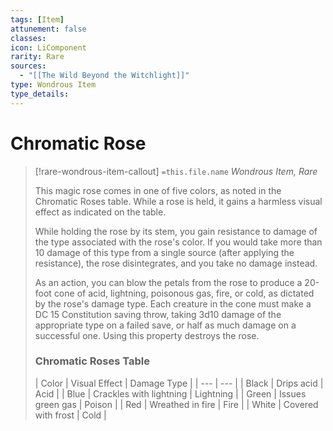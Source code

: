 ```yaml
---
tags: [Item]
attunement: false
classes: 
icon: LiComponent
rarity: Rare
sources:
  - "[[The Wild Beyond the Witchlight]]"
type: Wondrous Item
type_details: 
---
```

# Chromatic Rose
>[!rare-wondrous-item-callout] `=this.file.name`
>*Wondrous Item, Rare*
>
>This magic rose comes in one of five colors, as noted in the Chromatic Roses table. While a rose is held, it gains a harmless visual effect as indicated on the table.
>
>While holding the rose by its stem, you gain resistance to damage of the type associated with the rose's color. If you would take more than 10 damage of this type from a single source (after applying the resistance), the rose disintegrates, and you take no damage instead.
>
>As an action, you can blow the petals from the rose to produce a 20-foot cone of acid, lightning, poisonous gas, fire, or cold, as dictated by the rose's damage type. Each creature in the cone must make a DC 15 Constitution saving throw, taking 3d10 damage of the appropriate type on a failed save, or half as much damage on a successful one. Using this property destroys the rose.
>
>
>
>### Chromatic Roses Table
>| Color | Visual Effect | Damage Type |
>| --- | --- |
>| Black | Drips acid | Acid |
>| Blue | Crackles with lightning | Lightning |
>| Green | Issues green gas | Poison |
>| Red | Wreathed in fire | Fire |
>| White | Covered with frost | Cold |
>
>
